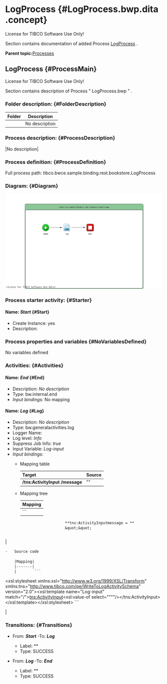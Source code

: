 # LogProcess {#LogProcess.bwp.dita .concept}

License for TIBCO Software Use Only!

Section contains documentation of added Process [LogProcess](../../../../../1721050248704/html/index.html?go=projects/tibco.bwce.sample.binding.rest.BookStore/Processes/tibco/bwce/sample/binding/rest/bookstore/LogProcess.bwp.md) .

**Parent topic:**[Processes](../../../added/tibco.bwce.sample.binding.rest.BookStore/Processes/files.md)

## LogProcess {#ProcessMain}

License for TIBCO Software Use Only!

Section contains description of Process " LogProcess.bwp " .

### Folder description: {#FolderDescription}

|Folder|Description|
|------|-----------|
| |No description|

### Process description: {#ProcessDescription}

|No description|

### Process definition: {#ProcessDefinition}

Full process path: tibco.bwce.sample.binding.rest.bookstore.LogProcess

### Diagram: {#Diagram}

![](LogProcess.bwp.png)

### Process starter activity: {#Starter}

#### Name: ***Start*** {#Start}

-   Create Instance: yes
-   Description:

### Process properties and variables {#NoVariablesDefined}

No variables defined

### Activities: {#Activities}

#### Name: ***End*** {#End}

-   Description: *No description*
-   Type: bw.internal.end
-   *Input bindings:* No mapping

#### Name: ***Log*** {#Log}

-   Description: *No description*
-   Type: bw.generalactivities.log
-   Logger Name:
-   Log level: *Info*
-   Suppress Job Info: *true*
-   Input Variable: *Log-input*
-   *Input bindings:*
    -   Mapping table

        |Target|Source|
        |------|------|
        |**/tns:ActivityInput** **/message**|""|

    -   Mapping tree

        |Mapping|
        |-------|
        |        ```

                                **tns:ActivityInputmessage = **
                                &quot;&quot;
                              
        ```

|

    -   Source code

        |Mapping|
        |-------|
        |        ```
<?xml version="1.0" encoding="UTF-8"?>
<xsl:stylesheet xmlns:xsl="http://www.w3.org/1999/XSL/Transform" xmlns:tns="http://www.tibco.com/pe/WriteToLogActivitySchema" version="2.0"><xsl:template name="Log-input" match="/"><tns:ActivityInput><message><xsl:value-of select="&quot;&quot;"/></message></tns:ActivityInput></xsl:template></xsl:stylesheet>
        ```

|


### Transitions: {#Transitions}

-   From: ***Start*** -To: ***Log***
    -   Label: **
    -   Type: SUCCESS

-   From: ***Log*** -To: ***End***
    -   Label: **
    -   Type: SUCCESS

